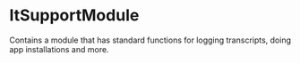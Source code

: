 # ItSupportModule
Contains a module that has standard functions for logging transcripts, doing app installations and more.
